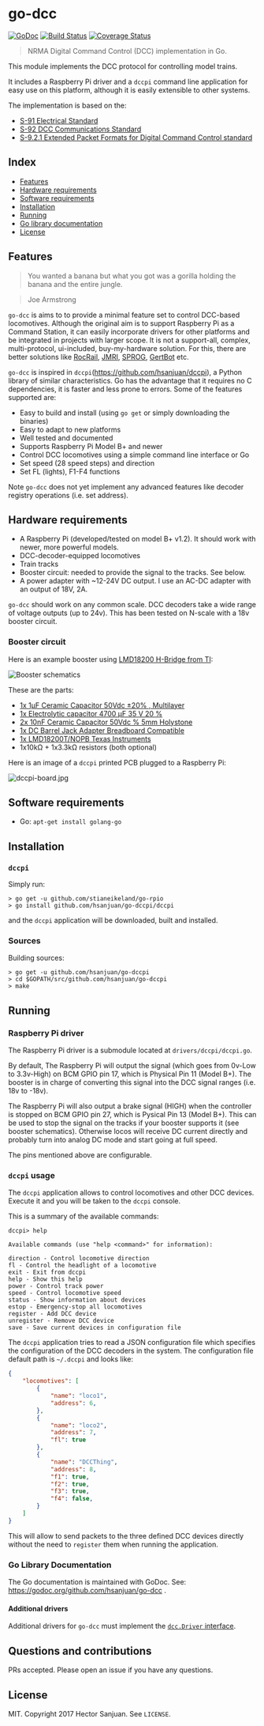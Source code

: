 go-dcc
======

[![GoDoc](https://godoc.org/github.com/hsanjuan/go-dcc?status.svg)](http://godoc.org/github.com/hsanjuan/go-dcc)
[![Build Status](https://travis-ci.org/hsanjuan/go-dcc.svg?branch=master)](https://travis-ci.org/hsanjuan/go-dcc)
[![Coverage Status](https://coveralls.io/repos/github/hsanjuan/go-dcc/badge.svg?branch=master)](https://coveralls.io/github/hsanjuan/go-dcc?branch=master)


> NRMA Digital Command Control (DCC) implementation in Go.

This module implements the DCC protocol for controlling model trains.

It includes a Raspberry Pi driver and a `dccpi` command line application for easy use on this platform, although it is
easily extensible to other systems.

The implementation is based on the:
  * [S-91 Electrical Standard](http://www.nmra.org/sites/default/files/standards/sandrp/pdf/s-9.1_electrical_standards_2006.pdf)
  * [S-92 DCC Communications Standard](http://www.nmra.org/sites/default/files/s-92-2004-07.pdf)
  * [S-9.2.1 Extended Packet Formats for Digital Command Control standard](http://www.nmra.org/sites/default/files/s-9.2.1_2012_07.pdf)

Index
-----

  * [Features](#features)
  * [Hardware requirements](#hardware-requirements)
  * [Software requirements](#software-requirements)
  * [Installation](#installation)
  * [Running](#running)
  * [Go library documentation](#go-library-documentation)
  * [License](#license)

Features
--------

> You wanted a banana but what you got was a gorilla holding the banana and the entire jungle.

> Joe Armstrong

`go-dcc` is aims to to provide a minimal feature set to control DCC-based locomotives. Although the original aim is to support Raspberry Pi as a Command Station, it can easily incorporate drivers for other platforms and be integrated in projects with larger scope. It is not a support-all, complex, multi-protocol, ui-included, buy-my-hardware solution. For this, there are better solutions like [RocRail](http://wiki.rocrail.net/doku.php), [JMRI](http://jmri.sourceforge.net/), [SPROG](http://www.sprog-dcc.co.uk/), [GertBot](http://www.gertbot.com/) etc.

`go-dcc` is inspired in `dccpi`(https://github.com/hsanjuan/dccpi), a Python library of similar characteristics. Go has the advantage that it requires no C dependencies, it is faster and less prone to errors. Some of the features supported are:

  * Easy to build and install (using `go get` or simply downloading the binaries)
  * Easy to adapt to new platforms
  * Well tested and documented
  * Supports Raspberry Pi Model B+ and newer
  * Control DCC locomotives using a simple command line interface or Go
  * Set speed (28 speed steps) and direction
  * Set FL (lights), F1-F4 functions

Note `go-dcc` does not yet implement any advanced features like decoder registry operations (i.e. set address).

Hardware requirements
---------------------

  * A Raspberry Pi (developed/tested on model B+ v1.2). It should work with newer, more powerful models.
  * DCC-decoder-equipped locomotives
  * Train tracks
  * Booster circuit: needed to provide the signal to the tracks. See below.
  * A power adapter with ~12-24V DC output. I use an AC-DC adapter with an output of 18V, 2A.

`go-dcc` should work on any common scale. DCC decoders take a wide range of voltage outputs (up to 24v). This has been tested on N-scale with a 18v booster circuit.

### Booster circuit

Here is an example booster using [LMD18200 H-Bridge from TI](http://www.ti.com/product/LMD18200):

![Booster schematics](dcc_booster_schem.png)

These are the parts:

  * [1x 1µF Ceramic Capacitor 50Vdc ±20% , Multilayer](http://www.conrad.com/ce/en/product/453382)
  * [1x Electrolytic capacitor 4700 µF 35 V 20 %](http://www.conrad.com/ce/en/product/441958)
  * [2x 10nF Ceramic Capacitor 50Vdc % 5mm Holystone](http://www.conrad.com/ce/en/product/531889)
  * [1x DC Barrel Jack Adapter Breadboard Compatible](http://www.exp-tech.de/dc-barrel-jack-adapter-breadboard-compatible)
  * [1x LMD18200T/NOPB Texas Instruments](http://www.ti.com/product/LMD18200/samplebuy)
  * 1x10kΩ + 1x3.3kΩ resistors (both optional)

Here is an image of a `dccpi` printed PCB plugged to a Raspberry Pi:

![dccpi-board.jpg](dccpi-board.jpg)

Software requirements
---------------------

  * Go: `apt-get install golang-go`


Installation
------------

### `dccpi`

Simply run:

```
> go get -u github.com/stianeikeland/go-rpio
> go install github.com/hsanjuan/go-dccpi/dccpi
```

and the `dccpi` application will be downloaded, built and installed.

### Sources

Building sources:

```
> go get -u github.com/hsanjuan/go-dccpi
> cd $GOPATH/src/github.com/hsanjuan/go-dccpi
> make
```

Running
-------

### Raspberry Pi driver

The Raspberry Pi driver is a submodule located at `drivers/dccpi/dccpi.go`.

By default, The Raspberry Pi will output the signal (which goes from 0v-Low to 3.3v-High) on BCM GPIO pin 17, which is Physical Pin 11 (Model B+). The booster is in charge of converting this signal into the DCC signal ranges (i.e. 18v to -18v).

The Raspberry Pi will also output a brake signal (HIGH) when the controller is stopped on BCM GPIO pin 27, which is Pysical Pin 13 (Model B+). This can be used to stop the signal on the tracks if your booster supports it (see booster schematics). Otherwise locos will receive DC current directly and probably turn into analog DC mode and start going at full speed.

The pins mentioned above are configurable.

### `dccpi` usage

The `dccpi` application allows to control locomotives and other DCC devices. Execute it and you will be taken to the `dccpi` console.

This is a summary of the available commands:

```
dccpi> help

Available commands (use "help <command>" for information):

direction - Control locomotive direction
fl - Control the headlight of a locomotive
exit - Exit from dccpi
help - Show this help
power - Control track power
speed - Control locomotive speed
status - Show information about devices
estop - Emergency-stop all locomotives
register - Add DCC device
unregister - Remove DCC device
save - Save current devices in configuration file
```

The `dccpi` application tries to read a JSON configuration file which specifies the configuration of the DCC decoders in the system. The configuration file default path is `~/.dccpi` and looks like:

```json
{
    "locomotives": [
        {
            "name": "loco1",
            "address": 6,
        },
        {
            "name": "loco2",
            "address": 7,
            "fl": true
        },
        {
            "name": "DCCThing",
            "address": 8,
            "f1": true,
            "f2": true,
            "f3": true,
            "f4": false,
        }
    ]
}
```

This will allow to send packets to the three defined DCC devices directly without the need to `register` them when running the application.

### Go Library Documentation

The Go documentation is maintained with GoDoc. See: https://godoc.org/github.com/hsanjuan/go-dcc .

#### Additional drivers

Additional drivers for `go-dcc` must implement the [`dcc.Driver` interface](https://godoc.org/github.com/hsanjuan/go-dcc#Driver).

Questions and contributions
---------------------------

PRs accepted. Please open an issue if you have any questions.

License
-------

MIT. Copyright 2017 Hector Sanjuan. See `LICENSE`.
